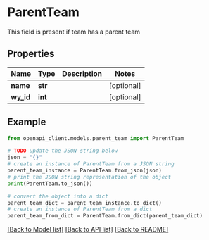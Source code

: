 # ParentTeam

This field is present if team has a parent team

## Properties

Name | Type | Description | Notes
------------ | ------------- | ------------- | -------------
**name** | **str** |  | [optional] 
**wy_id** | **int** |  | [optional] 

## Example

```python
from openapi_client.models.parent_team import ParentTeam

# TODO update the JSON string below
json = "{}"
# create an instance of ParentTeam from a JSON string
parent_team_instance = ParentTeam.from_json(json)
# print the JSON string representation of the object
print(ParentTeam.to_json())

# convert the object into a dict
parent_team_dict = parent_team_instance.to_dict()
# create an instance of ParentTeam from a dict
parent_team_from_dict = ParentTeam.from_dict(parent_team_dict)
```
[[Back to Model list]](../README.md#documentation-for-models) [[Back to API list]](../README.md#documentation-for-api-endpoints) [[Back to README]](../README.md)


